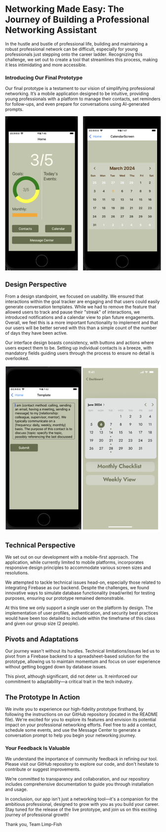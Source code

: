 # Networking Made Easy: The Journey of Building a Professional Networking Assistant

In the hustle and bustle of professional life, building and maintaining a robust professional network can be difficult, 
especially for young professionals just stepping onto the career ladder. Recognizing this challenge, we set out to 
create a tool that streamlines this process, making it less intimidating and more accessible.

### Introducing Our Final Prototype
Our final prototype is a testament to our vision of simplifying professional networking. It’s a mobile application 
designed to be intuitive, providing young professionals with a platform to manage their contacts, set reminders for 
follow-ups, and even prepare for conversations using AI-generated prompts.

![G7 Image 1](Images/G7/1.png)

## Design Perspective
From a design standpoint, we focused on usability. We ensured that interactions within the goal tracker are engaging 
and that users could easily generate conversation templates. While we had to remove the feature that allowed users to 
track and pause their "streak" of interactions, we introduced notifications and a calendar view to plan future 
engagements. Overall, we feel this is a more important functionality to implement and that our users will be better 
served with this than a simple count of the number of days they have been active.

Our interface design boasts consistency, with buttons and actions where users expect them to be. Setting up individual 
contacts is a breeze, with mandatory fields guiding users through the process to ensure no detail is overlooked.

![G7 Image 2](Images/G7/2.png)


## Technical Perspective
We set out on our development with a mobile-first approach. The application, while currently limited to mobile 
platforms, incorporates responsive design principles to accommodate various screen sizes and resolutions.

We attempted to tackle technical issues head-on, especially those related to integrating Firebase as our backend. 
Despite the challenges, we found innovative ways to simulate database functionality (read/write) for testing purposes, 
ensuring our prototype remained demonstrable.

At this time we only support a single user on the platform by design. The implementation of user profiles, 
authentication, and security best practices would have been too detailed to include within the timeframe of this class 
and given our group size (2 people).

## Pivots and Adaptations
Our journey wasn't without its hurdles. Technical limitations/issues led us to pivot from a Firebase backend to a 
spreadsheet-based solution for the prototype, allowing us to maintain momentum and focus on user experience without 
getting bogged down by database issues.

This pivot, although significant, did not deter us. It reinforced our commitment to adaptability—a critical trait in 
the tech industry.

## The Prototype In Action
We invite you to experience our high-fidelity prototype firsthand, by following the instructions on our GitHub 
repository (located in the README file). We're excited for you to explore its features and envision its potential 
impact on your professional networking efforts. Feel free to add a contact, schedule some events, and use the 
Message Center to generate a conversation prompt to help you begin your networking journey.

### Your Feedback Is Valuable
We understand the importance of community feedback in refining our tool. Please visit our GitHub repository to explore 
our code, and don't hesitate to contribute or suggest improvements.

We’re committed to transparency and collaboration, and our repository includes comprehensive documentation to guide you 
through installation and usage.

In conclusion, our app isn't just a networking tool—it's a companion for the ambitious professional, designed to grow 
with you as you build your career. Stay tuned for the release of the live prototype, and join us on this exciting 
journey of professional growth!

Thank you,
Team Limp-Fish



